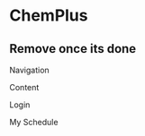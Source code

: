 # ChemPlus
<h2> Remove once its done </h2>

<p> Navigation </p>
<p> Content </p>
<p> Login </p>
<p> My Schedule </p>
